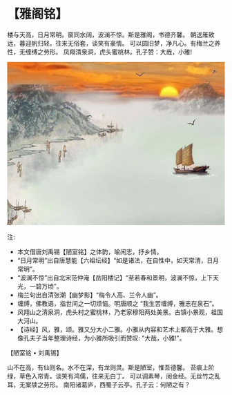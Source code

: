 # 【雅阁铭】

楼与天高，日月常明。窗同水阔，波澜不惊。斯是雅阁，书德齐馨。
朝送雁致远，暮迎帆归轻。往来无俗套，谈笑有豪情。
可以圆旧梦，净凡心。有梅兰之养性，无缠缚之劳形。
凤翔清泉洞，虎头蜜桃林。孔子赞：大哉，小雅!

![](sunset.jpg)

注:
- 本文借唐刘禹锡【陋室铭】之体韵，喻闲志，抒乡情。
- “日月常明”出自唐慧能【六祖坛经】“如是诸法，在自性中，如天常清，日月常明”。
- “波澜不惊”出自北宋范仲淹【岳阳楼记】“至若春和景明，波澜不惊，上下天光，一碧万顷”。
- 梅兰句出自清张潮【幽梦影】“梅令人高、兰令人幽”。
- 缠缚，佛教语，指世间之一切烦恼。明唐顺之 “我生苦缠缚，雅志在泉石”。
- 风翔山之清泉洞，虎头村之蜜桃林，乃老家穆阳两处美景。古镇小景观，祖国大河山。
- 【诗经】风，雅，颂。雅又分大小二雅。小雅从内容和艺术上都高于大雅。想像孔夫子当年整理诗经，为小雅所吸引而赞叹: "大哉，小雅!"。

【陋室铭 • 刘禹锡】

山不在高，有仙则名。水不在深，有龙则灵。斯是陋室，惟吾德馨。
苔痕上阶绿，草色入帘青。谈笑有鸿儒，往来无白丁。
可以调素琴，阅金经。无丝竹之乱耳，无案牍之劳形。
南阳诸葛庐，西蜀子云亭。孔子云：何陋之有？
